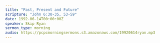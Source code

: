 ```yaml
---
title: "Past, Present and Future"
scripture: "John 6:30-35, 53-59"
date: 1992-06-14T00:00:00Z
speaker: Skip Ryan
sermon_type: morning
audio: https://pcpcmorningsermons.s3.amazonaws.com/19920614ryan.mp3 
---
```




